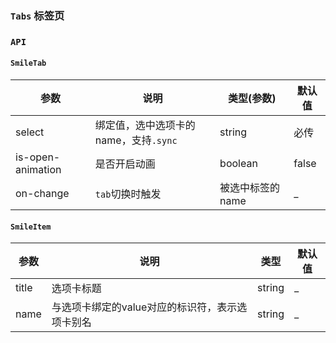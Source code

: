 ### `Tabs` 标签页

<ClientOnly>
<template>
  <ShowComponent label="基础">
    <template #component-body>
      <ShowComponentItem>
        <smile-tab
          :select.sync="name"
        >
          <smile-tab-item title="tab1" name="tab1">内容1</smile-tab-item>
          <smile-tab-item title="tab2" name="tab2">内容2</smile-tab-item>
          <smile-tab-item title="tab3" name="tab3">内容3</smile-tab-item>
          <smile-tab-item title="tab4" name="tab4">内容4</smile-tab-item>
        </smile-tab>
      </ShowComponentItem>
    </template>
    <template #component-code>
    
  ```vue
  <template>
    <smile-tab
      :select.sync="name"
    >
      <smile-tab-item title="tab1" name="tab1">内容1</smile-tab-item>
      <smile-tab-item title="tab2" name="tab2">内容2</smile-tab-item>
      <smile-tab-item title="tab3" name="tab3">内容3</smile-tab-item>
      <smile-tab-item title="tab4" name="tab4">内容4</smile-tab-item>
    </smile-tab>
  </template>
  <script>
    export default {
      name: 'App',
      data () {
        return {
          name: 'tab1'
        };
      },
    };
  </script>
  ```
   </template>
  </ShowComponent>
   <ShowComponent label="监听改变">
      <template #component-body>
        <ShowComponentItem>
          <smile-tab
            :select.sync="name1"
          >
            <smile-tab-item title="tab1" name="tab1">内容1</smile-tab-item>
            <smile-tab-item title="tab2" name="tab2">内容2</smile-tab-item>
            <smile-tab-item title="tab3" name="tab3">内容3</smile-tab-item>
            <smile-tab-item title="tab4" name="tab4">内容4</smile-tab-item>
          </smile-tab>
        </ShowComponentItem>
      </template>
      <template #component-code>
      
  ```vue
  <template>
    <smile-tab
      :select.sync="name1"
      @on-change="onChange"
    >
      <smile-tab-item title="tab1" name="tab1">内容1</smile-tab-item>
      <smile-tab-item title="tab2" name="tab2">内容2</smile-tab-item>
      <smile-tab-item title="tab3" name="tab3">内容3</smile-tab-item>
      <smile-tab-item title="tab4" name="tab4">内容4</smile-tab-item>
    </smile-tab>
  </template>
  <script>
    export default {
      name: 'App',
      data () {
        return {
          name1: 'tab2'
        };
      },
      mounted () {
      },
      methods: {
        onChange (name) {
          console.log('切换', name);
        }
      }
    };
  </script>
  ```
  </template>
  </ShowComponent>
   <ShowComponent label="开启动画">
      <template #component-body>
        <ShowComponentItem>
          <smile-tab
            :select.sync="name2"
            :is-open-animation="true"
          >
            <smile-tab-item title="tab1" name="tab1">内容1</smile-tab-item>
            <smile-tab-item title="tab2" name="tab2">内容2</smile-tab-item>
            <smile-tab-item title="tab3" name="tab3">内容3</smile-tab-item>
            <smile-tab-item title="tab4" name="tab4">内容4</smile-tab-item>
          </smile-tab>
        </ShowComponentItem>
      </template>
      <template #component-code>
      
  ```vue
  <template>
    <smile-tab
      :select.sync="name2"
      :is-open-animation="true"
    >
      <smile-tab-item title="tab1" name="tab1">内容1</smile-tab-item>
      <smile-tab-item title="tab2" name="tab2">内容2</smile-tab-item>
      <smile-tab-item title="tab3" name="tab3">内容3</smile-tab-item>
      <smile-tab-item title="tab4" name="tab4">内容4</smile-tab-item>
    </smile-tab>
  </template>
  <script>
    export default {
      name: 'App',
      data () {
        return {
          name2: 'tab3'
        };
      },
      mounted () {
      },
    };
  </script>
  ```
  </template>
  </ShowComponent>
</template>
</ClientOnly>

<script>
export default {
  name: 'App',
  data () {
    return {
      name: 'tab1',
      name1: 'tab2',
      name2: 'tab3'
    };
  },
  mounted () {
  },
  methods: {
    onChange (name) {
      console.log('切换', name);
    }
  }
};
</script>

### `API`

#### `SmileTab`
|    参数      | 说明 | 类型(参数) | 默认值 |
| ----------   | ---  | ---- | ------ | 
| select       | 绑定值，选中选项卡的name，支持`.sync` |string| 必传 |
| is-open-animation | 是否开启动画 | boolean | false |
| on-change    | `tab`切换时触发 | 被选中标签的name | _ |

#### `SmileItem`
|    参数      | 说明 | 类型 | 默认值 |
| ----------   | ---  | ---- | ------ | 
| title    | 选项卡标题  |string| _ |
| name     | 与选项卡绑定的value对应的标识符，表示选项卡别名  | string | _ |

